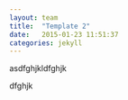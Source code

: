 ```yaml
---
layout: team
title:  "Template 2"
date:   2015-01-23 11:51:37
categories: jekyll
---
```



asdfghjkldfghjk

dfghjk